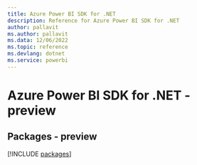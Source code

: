 ```yaml
---
title: Azure Power BI SDK for .NET
description: Reference for Azure Power BI SDK for .NET
author: pallavit
ms.author: pallavit
ms.data: 12/06/2022
ms.topic: reference
ms.devlang: dotnet
ms.service: powerbi
---
```

# Azure Power BI SDK for .NET - preview
## Packages - preview
[!INCLUDE [packages](power-bi-index.md)]